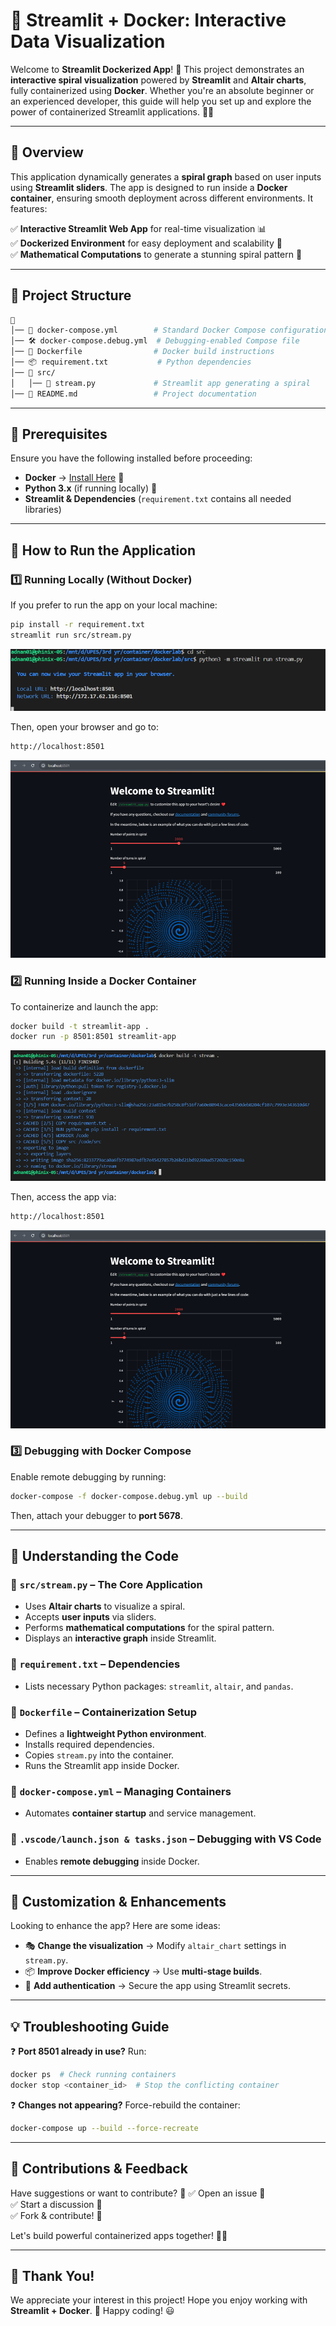 # 🚀 Streamlit + Docker: Interactive Data Visualization

Welcome to **Streamlit Dockerized App**! 🎉 This project demonstrates an **interactive spiral visualization** powered by **Streamlit** and **Altair charts**, fully containerized using **Docker**. Whether you're an absolute beginner or an experienced developer, this guide will help you set up and explore the power of containerized Streamlit applications. 🐳✨

---

## 📌 Overview
This application dynamically generates a **spiral graph** based on user inputs using **Streamlit sliders**. The app is designed to run inside a **Docker container**, ensuring smooth deployment across different environments. It features:

✅ **Interactive Streamlit Web App** for real-time visualization 📊  
✅ **Dockerized Environment** for easy deployment and scalability 🐳  
✅ **Mathematical Computations** to generate a stunning spiral pattern 🔢  

---

## 📂 Project Structure
```bash
📂
│── 📜 docker-compose.yml        # Standard Docker Compose configuration
│── 🛠️ docker-compose.debug.yml  # Debugging-enabled Compose file
│── 📄 Dockerfile                # Docker build instructions
│── 📦 requirement.txt           # Python dependencies
│── 📂 src/
│   │── 🎨 stream.py             # Streamlit app generating a spiral
│── 📖 README.md                 # Project documentation
```

---

## 🔧 Prerequisites
Ensure you have the following installed before proceeding:
- **Docker** → [Install Here](https://www.docker.com/get-started) 🐳  
- **Python 3.x** (if running locally) 🐍  
- **Streamlit & Dependencies** (`requirement.txt` contains all needed libraries)  

---

## 🚀 How to Run the Application
### **1️⃣ Running Locally (Without Docker)**
If you prefer to run the app on your local machine:
```bash
pip install -r requirement.txt
streamlit run src/stream.py
```

![alt text](image-1.png)

Then, open your browser and go to:
```bash
http://localhost:8501
```

![alt text](image-2.png)

### **2️⃣ Running Inside a Docker Container**
To containerize and launch the app:
```bash
docker build -t streamlit-app .
docker run -p 8501:8501 streamlit-app
```

![alt text](image-3.png)

Then, access the app via:
```bash
http://localhost:8501
```

![alt text](image-4.png)

### **3️⃣ Debugging with Docker Compose**
Enable remote debugging by running:
```bash
docker-compose -f docker-compose.debug.yml up --build
```
Then, attach your debugger to **port 5678**.

---

## 📜 Understanding the Code
### **🔹 `src/stream.py` – The Core Application**
- Uses **Altair charts** to visualize a spiral.
- Accepts **user inputs** via sliders.
- Performs **mathematical computations** for the spiral pattern.
- Displays an **interactive graph** inside Streamlit.

### **🔹 `requirement.txt` – Dependencies**
- Lists necessary Python packages: `streamlit`, `altair`, and `pandas`.

### **🔹 `Dockerfile` – Containerization Setup**
- Defines a **lightweight Python environment**.
- Installs required dependencies.
- Copies `stream.py` into the container.
- Runs the Streamlit app inside Docker.

### **🔹 `docker-compose.yml` – Managing Containers**
- Automates **container startup** and service management.

### **🔹 `.vscode/launch.json & tasks.json` – Debugging with VS Code**
- Enables **remote debugging** inside Docker.

---

## 🎨 Customization & Enhancements
Looking to enhance the app? Here are some ideas:
- 🎭 **Change the visualization** → Modify `altair_chart` settings in `stream.py`.
- 📦 **Improve Docker efficiency** → Use **multi-stage builds**.
- 🔐 **Add authentication** → Secure the app using Streamlit secrets.

---

## 💡 Troubleshooting Guide
❓ **Port 8501 already in use?** Run:
```bash
docker ps  # Check running containers
docker stop <container_id>  # Stop the conflicting container
```

❓ **Changes not appearing?** Force-rebuild the container:
```bash
docker-compose up --build --force-recreate
```

---

## 🙌 Contributions & Feedback
Have suggestions or want to contribute? 🚀
✅ Open an issue 📝  
✅ Start a discussion 💬  
✅ Fork & contribute! 🎉  

Let's build powerful containerized apps together! 🐳✨

---

## 🎉 Thank You!
We appreciate your interest in this project! Hope you enjoy working with **Streamlit + Docker**. 🚀 Happy coding! 😃

